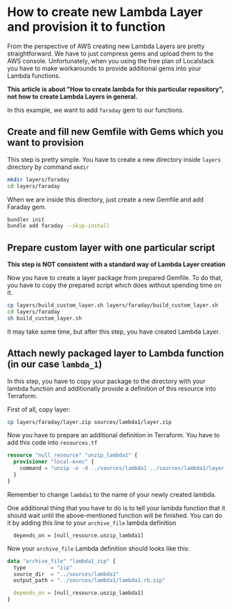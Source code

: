 # How to create new Lambda Layer and provision it to function

From the perspective of AWS creating new Lambda Layers are pretty straightforward. We have to just compress gems and upload them to the AWS console. Unfortunately, when you using the free plan of Localstack you have to make workarounds to provide additional gems into your Lambda functions.

**This article is about "How to create lambda for this particular repository", not how to create Lambda Layers in general.**

In this example, we want to add `faraday` gem to our functions.

## Create and fill new Gemfile with Gems which you want to provision

This step is pretty simple. You have to create a new directory inside `layers` directory by command `mkdir`

```bash
mkdir layers/faraday
cd layers/faraday
```

When we are inside this directory, just create a new Gemfile and add Faraday gem.

```bash
bundler init
bundle add faraday --skip-install
```

## Prepare custom layer with one particular script

**This step is NOT consistent with a standard way of Lambda Layer creation**

Now you have to create a layer package from prepared Gemfile. To do that, you have to copy the prepared script which does without spending time on it.

```bash
cp layers/build_custom_layer.sh layers/faraday/build_custom_layer.sh
cd layers/faraday
sh build_custom_layer.sh
```

It may take some time, but after this step, you have created Lambda Layer.

## Attach newly packaged layer to Lambda function (in our case `lambda_1`)

In this step, you have to copy your package to the directory with your lambda function and additionally provide a definition of this resource into Terraform.

First of all, copy layer:
```bash
cp layers/faraday/layer.zip sources/lambda1/layer.zip
```

Now you have to prepare an additional definition in Terraform.
You have to add this code into `resources.tf`

```terraform
resource "null_resource" "unzip_lambda1" {
  provisioner "local-exec" {
    command = "unzip -o -d ../sources/lambda1 ../sources/lambda1/layer.zip"
  }
}
```

Remember to change `lambda1` to the name of your newly created lambda.

One additional thing that you have to do is to tell your lambda function that it should wait until the above-mentioned function will be finished. You can do it by adding this line to your `archive_file` lambda definition

`  depends_on = [null_resource.unzip_lambda1]`

Now your `archive_file` Lambda definition should looks like this:

```terraform
data "archive_file" "lambda1_zip" {
  type        = "zip"
  source_dir  = "../sources/lambda1"
  output_path = "../sources/lambda1/lambda1.rb.zip"

  depends_on = [null_resource.unzip_lambda1]
}
```
